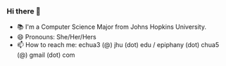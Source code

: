 ### Hi there 👋
- 📚 I'm a Computer Science Major from Johns Hopkins University.
- 😄 Pronouns: She/Her/Hers
- 📫 How to reach me: echua3 (@) jhu (dot) edu / epiphany (dot) chua5 (@) gmail (dot) com


<!--
**echua3/echua3** is a ✨ _special_ ✨ repository because its `README.md` (this file) appears on your GitHub profile.

Here are some ideas to get you started:

- 🔭 I’m currently working on ...
- 🌱 I’m currently learning ...
- 👯 I’m looking to collaborate on ...
- 🤔 I’m looking for help with ...
- 💬 Ask me about ...
- 📫 How to reach me: ...
- 😄 Pronouns: ...
- ⚡ Fun fact: ...
-->
